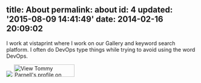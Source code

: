 title: About
permalink: about
id: 4
updated: '2015-08-09 14:41:49'
date: 2014-02-16 20:09:02
---

I work at vistaprint where I work on our Gallery and keyword search platform. I often do DevOps type things while trying to avoid using the word DevOps.

![](/content/images/2014/Apr/MTA_2013-rgb-_1427.png) <a href="http://www.linkedin.com/pub/tommy-parnell/24/722/63a">
<img src="https://static.licdn.com/scds/common/u/img/webpromo/btn_myprofile_160x33.png" width="160" height="33" border="0" alt="View Tommy Parnell's profile on LinkedIn">     
</a>
